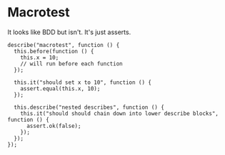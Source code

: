 # Macrotest #

It looks like BDD but isn't. It's just asserts.

    describe("macrotest", function () {
      this.before(function () {
        this.x = 10;
        // will run before each function
      });

      this.it("should set x to 10", function () {
        assert.equal(this.x, 10);
      });

      this.describe("nested describes", function () {
        this.it("should should chain down into lower describe blocks", function () {
          assert.ok(false);
        });
      });
    });


